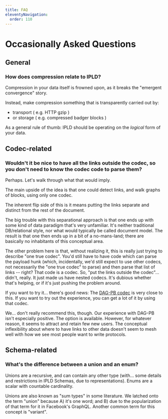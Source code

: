 ```yaml
---
title: FAQ
eleventyNavigation:
  order: 110
---
```


Occasionally Asked Questions
============================

General
-------

### How does compression relate to IPLD?

Compression in your data itself is frowned upon,
as it breaks the "emergent convergence" story.

Instead, make compression something that is transparently carried out by:
- transport ( e.g. HTTP gzip )
- or storage ( e.g. compressed badger blocks )

As a general rule of thumb: IPLD should be operating on the *logical* form of your data.


Codec-related
-------------

### Wouldn't it be nice to have all the links outside the codec, so you don't need to know the codec code to parse them?

Perhaps.  Let's walk through what that would imply.

The main upside of the idea is that one could detect links, and walk graphs of blocks, using only one codec.

The inherent flip side of this is it means putting the links separate and distinct from the rest of the document.

The big trouble with this separational approach is that one ends up with some kind of data paradigm that's very unfamiliar.
It's neither traditional DB/relational style, nor what would typically be called document model.
The result is that one then ends up in a bit of a no-mans-land; there are basically no inhabitants of this conceptual area.

The other problem here is that, without realizing it, this is really just trying to describe "one true codec".
You'd still have to have code which can parse the payload hunk
(which, incidentally, we'd still expect to use other codecs, not necessarily the "one true codec" to parse)
and then parse that list of links -- right?
That code is a codec.
So, "put the links outside the codec"... didn't, really.  It just made us have nested codecs.
It's dubious whether that's helping, or if it's just pushing the problem around.

If you want to try it... there's good news:
The [DAG-PB codec](/docs/codecs/known/dag-pb/) is very close to this.
If you want to try out the experience, you can get a lot of it by using that codec.

We... don't really recommend this, though.
Our experience with DAG-PB isn't especially positive.
The option is available.  However, for whatever reason, it seems to attract and retain few new users.
The conceptual inflexibility about where to have links to other data
doesn't seem to mesh well with how we see most people want to write protocols.


Schema-related
--------------

### What's the difference between a union and an enum?

Unions are a recursive, and can contain any other type (with... some details and restrictions in IPLD Schemas, due to representations).
Enums are a scalar with countable cardinality.

Unions are also known as "sum types" in some literature.
We latched onto the term "union" because A) it's one word; and B) due to the popularization of that term for it in Facebook's GraphQL.
Another common term for this concept is "variant".
